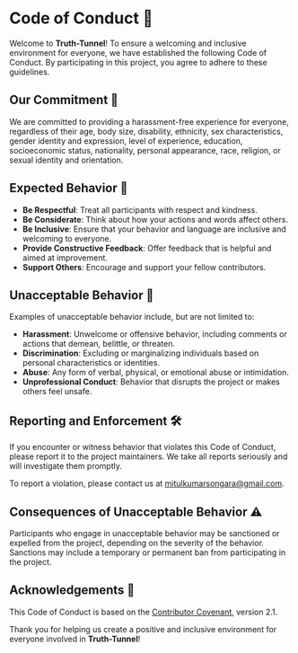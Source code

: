 # Code of Conduct 📜

Welcome to **Truth-Tunnel**! To ensure a welcoming and inclusive environment for everyone, we have established the following Code of Conduct. By participating in this project, you agree to adhere to these guidelines.

## Our Commitment 🤝

We are committed to providing a harassment-free experience for everyone, regardless of their age, body size, disability, ethnicity, sex characteristics, gender identity and expression, level of experience, education, socioeconomic status, nationality, personal appearance, race, religion, or sexual identity and orientation.

## Expected Behavior 🌟

- **Be Respectful**: Treat all participants with respect and kindness.
- **Be Considerate**: Think about how your actions and words affect others.
- **Be Inclusive**: Ensure that your behavior and language are inclusive and welcoming to everyone.
- **Provide Constructive Feedback**: Offer feedback that is helpful and aimed at improvement.
- **Support Others**: Encourage and support your fellow contributors.

## Unacceptable Behavior 🚫

Examples of unacceptable behavior include, but are not limited to:

- **Harassment**: Unwelcome or offensive behavior, including comments or actions that demean, belittle, or threaten.
- **Discrimination**: Excluding or marginalizing individuals based on personal characteristics or identities.
- **Abuse**: Any form of verbal, physical, or emotional abuse or intimidation.
- **Unprofessional Conduct**: Behavior that disrupts the project or makes others feel unsafe.

## Reporting and Enforcement 🛠️

If you encounter or witness behavior that violates this Code of Conduct, please report it to the project maintainers. We take all reports seriously and will investigate them promptly.

To report a violation, please contact us at [mitulkumarsongara@gmail.com](mailto:mitulkumarsongara@gmail.com).

## Consequences of Unacceptable Behavior ⚠️

Participants who engage in unacceptable behavior may be sanctioned or expelled from the project, depending on the severity of the behavior. Sanctions may include a temporary or permanent ban from participating in the project.

## Acknowledgements 🙏

This Code of Conduct is based on the [Contributor Covenant](https://www.contributor-covenant.org/), version 2.1.

Thank you for helping us create a positive and inclusive environment for everyone involved in **Truth-Tunnel**!
